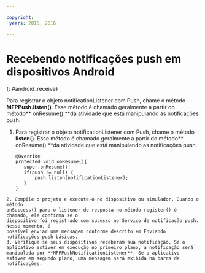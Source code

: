 ```yaml
---

copyright:
 years: 2015, 2016

---
```


# Recebendo notificações push em dispositivos Android
{: #android_receive}

Para registrar o objeto notificationListener com Push, chame o método
**MFPPush.listen()**. Esse método é chamado geralmente a partir do
método** onResume() **da atividade que está
manipulando as notificações push.

1. Para registrar o objeto notificationListener com Push, chame o método
**listen()**. Esse método é chamado geralmente a partir do
método** onResume() **da atividade que está
manipulando as notificações push.

	```
	@Override
	protected void onResume(){
	   super.onResume();
	   if(push != null) {
	       push.listen(notificationListener);
	   }
	}
```
2. Compile o projeto e execute-o no dispositivo ou simulador. Quando o método
onSuccess() para o listener de resposta no método register() é chamado, ele confirma se o
dispositivo foi registrado com sucesso no Serviço de notificação push. Nesse momento, é
possível enviar uma mensagem conforme descrito em Enviando notificações push básicas.
3. Verifique se seus dispositivos receberam sua notificação. Se o
aplicativo estiver em execução no primeiro plano, a notificação será
manipulada por **MFPPushNotificationListener**. Se o aplicativo estiver em segundo plano, uma mensagem será exibida na barra de notificações.
